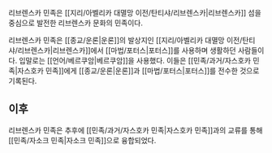 리브렌스카 민족은 [[지리/아벨리카 대멸망 이전/탄티샤/리브렌스카|리브렌스카]] 섬을 중심으로 발전한 리브렌스카 문화의 민족이다.

리브렌스카 민족은 [[종교/운론|운론]]의 발상지인 [[지리/아벨리카 대멸망 이전/탄티샤/리브렌스카|리브렌스카]]에서 [[마법/포터스|포터스]]를 사용하며 생활하던 사람들이다. 입말로는 [[언어/베르쿠암|베르쿠암]]을 사용했다. 이들은 [[민족/과거/자스호카 민족|자스호카 민족]]에게 [[종교/운론|운론]]과 [[마법/포터스|포터스]]를 전수한 것으로 기록된다.

## 이후
리브렌스카 민족은 추후에 [[민족/과거/자스호카 민족|자스호카 민족]]과의 교류를 통해 [[민족/자소크 민족|자소크 민족]]으로 융합되었다.